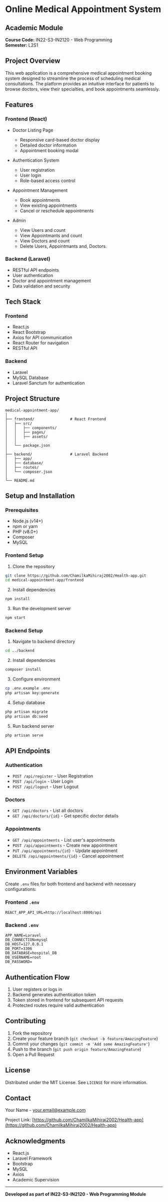 # Online Medical Appointment System

## Academic Module
**Course Code:** IN22-S3-IN2120 - Web Programming  
**Semester:** L2S1

## Project Overview
This web application is a comprehensive medical appointment booking system designed to streamline the process of scheduling medical consultations. The platform provides an intuitive interface for patients to browse doctors, view their specialties, and book appointments seamlessly.

## Features

### Frontend (React)
- Doctor Listing Page
  - Responsive card-based doctor display
  - Detailed doctor information
  - Appointment booking modal

- Authentication System
  - User registration
  - User login
  - Role-based access control

- Appointment Management
  - Book appointments
  - View existing appointments
  - Cancel or reschedule appointments
    
- Admin
  - View Users and count
  - View Appointmants and count
  - View Doctors and count
  - Delete Users, Appointmants and, Doctors. 

### Backend (Laravel)
- RESTful API endpoints
- User authentication
- Doctor and appointment management
- Data validation and security

## Tech Stack

### Frontend
- React.js
- React Bootstrap
- Axios for API communication
- React Router for navigation
- RESTful API

### Backend
- Laravel
- MySQL Database
- Laravel Sanctum for authentication

## Project Structure

```
medical-appointment-app/
│
├── frontend/                # React Frontend
│   ├── src/
│   │   ├── components/
│   │   ├── pages/
│   │   ├── assets/
│   │ 
│   └── package.json
│
├── backend/                 # Laravel Backend
│   ├── app/
│   ├── database/
│   ├── routes/
│   └── composer.json
│
└── README.md
```

## Setup and Installation

### Prerequisites
- Node.js (v14+)
- npm or yarn
- PHP (v8.0+)
- Composer
- MySQL

### Frontend Setup
1. Clone the repository
```bash
git clone https://github.com/ChamilkaMihiraj2002/Health-app.git
cd medical-appointment-app/frontend
```

2. Install dependencies
```bash
npm install
```

3. Run the development server
```bash
npm start
```

### Backend Setup
1. Navigate to backend directory
```bash
cd ../backend
```

2. Install dependencies
```bash
composer install
```

3. Configure environment
```bash
cp .env.example .env
php artisan key:generate
```

4. Setup database
```bash
php artisan migrate
php artisan db:seed
```

5. Run backend server
```bash
php artisan serve
```

## API Endpoints

### Authentication
- `POST /api/register` - User Registration
- `POST /api/login` - User Login
- `POST /api/logout` - User Logout

### Doctors
- `GET /api/doctors` - List all doctors
- `GET /api/doctors/{id}` - Get specific doctor details

### Appointments
- `GET /api/appointments` - List user's appointments
- `POST /api/appointments` - Create new appointment
- `PUT /api/appointments/{id}` - Update appointment
- `DELETE /api/appointments/{id}` - Cancel appointment

## Environment Variables
Create `.env` files for both frontend and backend with necessary configurations:

### Frontend `.env`
```
REACT_APP_API_URL=http://localhost:8000/api
```

### Backend `.env`
```
APP_NAME=Laravel
DB_CONNECTION=mysql
DB_HOST=127.0.0.1
DB_PORT=3306
DB_DATABASE=hospital_DB
DB_USERNAME=root
DB_PASSWORD=
```

## Authentication Flow
1. User registers or logs in
2. Backend generates authentication token
3. Token stored in frontend for subsequent API requests
4. Protected routes require valid authentication

## Contributing
1. Fork the repository
2. Create your feature branch (`git checkout -b feature/AmazingFeature`)
3. Commit your changes (`git commit -m 'Add some AmazingFeature'`)
4. Push to the branch (`git push origin feature/AmazingFeature`)
5. Open a Pull Request

## License
Distributed under the MIT License. See `LICENSE` for more information.

## Contact
Your Name - your.email@example.com

Project Link: [https://github.com/ChamilkaMihiraj2002/Health-app](https://github.com/ChamilkaMihiraj2002/Health-app)

## Acknowledgments
- React.js
- Laravel Framework
- Bootstrap
- MySQL
- Axios
- Academic Supervision

---

**Developed as part of IN22-S3-IN2120 - Web Programming Module**
